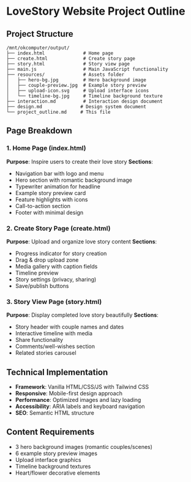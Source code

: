 # LoveStory Website Project Outline

## Project Structure
```
/mnt/okcomputer/output/
├── index.html              # Home page
├── create.html             # Create story page  
├── story.html              # Story view page
├── main.js                 # Main JavaScript functionality
├── resources/              # Assets folder
│   ├── hero-bg.jpg         # Hero background image
│   ├── couple-preview.jpg  # Example story preview
│   ├── upload-icon.svg     # Upload interface icons
│   └── timeline-bg.jpg     # Timeline background texture
├── interaction.md          # Interaction design document
├── design.md              # Design system document
└── project_outline.md     # This file
```

## Page Breakdown

### 1. Home Page (index.html)
**Purpose**: Inspire users to create their love story
**Sections**:
- Navigation bar with logo and menu
- Hero section with romantic background image
- Typewriter animation for headline
- Example story preview card
- Feature highlights with icons
- Call-to-action section
- Footer with minimal design

### 2. Create Story Page (create.html)
**Purpose**: Upload and organize love story content
**Sections**:
- Progress indicator for story creation
- Drag & drop upload zone
- Media gallery with caption fields
- Timeline preview
- Story settings (privacy, sharing)
- Save/publish buttons

### 3. Story View Page (story.html)
**Purpose**: Display completed love story beautifully
**Sections**:
- Story header with couple names and dates
- Interactive timeline with media
- Share functionality
- Comments/well-wishes section
- Related stories carousel

## Technical Implementation
- **Framework**: Vanilla HTML/CSS/JS with Tailwind CSS
- **Responsive**: Mobile-first design approach
- **Performance**: Optimized images and lazy loading
- **Accessibility**: ARIA labels and keyboard navigation
- **SEO**: Semantic HTML structure

## Content Requirements
- 3 hero background images (romantic couples/scenes)
- 6 example story preview images
- Upload interface graphics
- Timeline background textures
- Heart/flower decorative elements